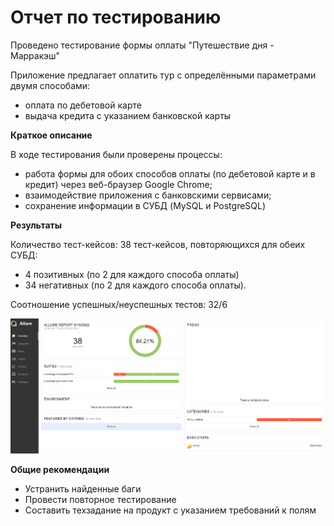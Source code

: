 # Отчет по тестированию
Проведено тестирование формы оплаты "Путешествие дня - Марракэш"

Приложение предлагает оплатить тур с определёнными параметрами двумя способами:
- оплата по дебетовой карте
- выдача кредита с указанием банковской карты

**Краткое описание**

В ходе тестирования были проверены процессы:

- работа формы для обоих способов оплаты (по дебетовой карте и в кредит) через веб-браузер Google Chrome;
- взаимодействие приложения с банковскими сервисами;
- сохранение информации в СУБД (MySQL и PostgreSQL)

**Результаты**

Количество тест-кейсов: 38 тест-кейсов, повторяющихся для обеих СУБД:

- 4 позитивных (по 2 для каждого способа оплаты)
- 34 негативных (по 2 для каждого способа оплаты). 

Соотношение успешных/неуспешных тестов: 32/6

![AllureReport](https://github.com/Gendalf21/DiplomSAG/blob/master/documents/Screenshot.PNG)

**Общие рекомендации**

- Устранить найденные баги
- Провести повторное тестирование
- Составить техзадание на продукт с указанием требований к полям
